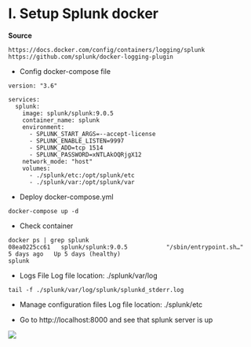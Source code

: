 # I. Setup Splunk docker

**Source**
```
https://docs.docker.com/config/containers/logging/splunk
https://github.com/splunk/docker-logging-plugin
```
* Config docker-compose file
```
version: "3.6"

services:
  splunk:
    image: splunk/splunk:9.0.5
    container_name: splunk
    environment:
      - SPLUNK_START_ARGS=--accept-license
      - SPLUNK_ENABLE_LISTEN=9997
      - SPLUNK_ADD=tcp 1514
      - SPLUNK_PASSWORD=xNTLAkOQRjgX12
    network_mode: "host"
    volumes:
      - ./splunk/etc:/opt/splunk/etc
      - ./splunk/var:/opt/splunk/var
```

* Deploy docker-compose.yml
```
docker-compose up -d
```

* Check container
```
docker ps | grep splunk
08ea0225cc61   splunk/splunk:9.0.5           "/sbin/entrypoint.sh…"   5 days ago   Up 5 days (healthy)                                                 splunk

```

* Logs File
Log file location: ./splunk/var/log

```
tail -f ./splunk/var/log/splunk/splunkd_stderr.log
```

* Manage configuration files
Log file location: ./splunk/etc

* Go to http://localhost:8000 and see that splunk server is up

<img src="https://i.imgur.com/EoNUICA.png" />


